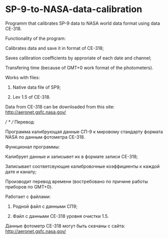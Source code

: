 # SP-9-to-NASA-data-calibration
Programm that calibrates SP-9 data to NASA world data format using data CE-318.

Functionality of the program:

Calibrates data and save it in format of CE-318;

Saves calibration coefficients by approriate of each date and channel;

Transfering time (because of GMT+0 work format of the photometers).


Works with files:

1) Native data file of SP9;

2) Lev 1.5 of CE-318.

Data from CE-318 can be downloaded from this site: http://aeronet.gsfc.nasa.gov/

*/
*
/*  Перевод:

Программа калибрующая данные СП-9 к мировому стандарту формата NASA по данным фотометра CE-318.

Функционал программы:

Калибрует данные и записывет их в формате записи CE-318;

Записывает соответсвующие калибровочные коэффициенты к каждой дате и каналу;

Производит перевод времени (востребовано по причине работы приборов по GMT+0).


Работает с файлами:

1) Родной файл с данными СП9;

2) Файл с данными CE-318 уровня очистки 1.5.

Данные фотометр CE-318 могут быть скачаны с сайта: http://aeronet.gsfc.nasa.gov/
